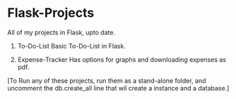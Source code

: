 # Flask-Projects
 All of my projects in Flask, upto date.

 1. To-Do-List
  Basic To-Do-List in Flask.

 2. Expense-Tracker
  Has options for graphs and downloading expenses as pdf.

[To Run any of these projects, run them as a stand-alone folder, and uncomment the db.create_all line that wil create a instance and a database.]
